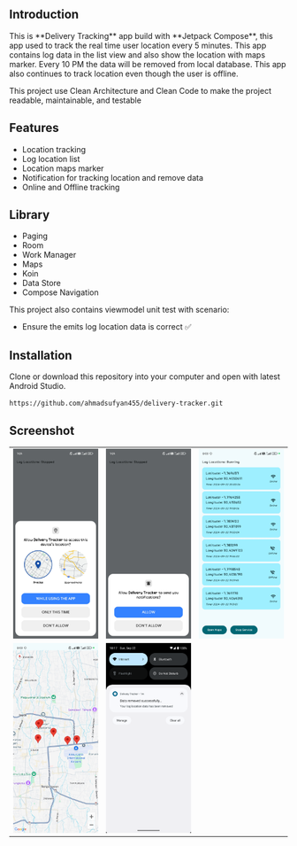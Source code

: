 ## Introduction
<p>This is **Delivery Tracking** app build with **Jetpack Compose**, this app used to track the real time user location every 5 minutes.
This app contains log data in the list view and also show the location with maps marker. Every 10 PM the data will be removed from local database.
This app also continues to track location even though the user is offline.</p>

<p>This project use Clean Architecture and Clean Code to make the project readable, maintainable, and testable</p>

## Features
* Location tracking
* Log location list
* Location maps marker
* Notification for tracking location and remove data
* Online and Offline tracking

## Library
* Paging
* Room
* Work Manager
* Maps
* Koin
* Data Store
* Compose Navigation

This project also contains viewmodel unit test with scenario:
* Ensure the emits log location data is correct ✅

## Installation
Clone or download this repository into your computer and open with latest Android Studio.
```
https://github.com/ahmadsufyan455/delivery-tracker.git
```

## Screenshot

<table>
    <tr>
        <td><img src="https://github.com/ahmadsufyan455/delivery-tracker/blob/main/screenshot/location-permission.jpg" alt="delivery tracking" border="0" /></td>
        <td><img src="https://github.com/ahmadsufyan455/delivery-tracker/blob/main/screenshot/notif-permission.jpg" alt="delivery tracking" border="0" /></td>
        <td><img src="https://github.com/ahmadsufyan455/delivery-tracker/blob/main/screenshot/log-data.jpg" alt="delivery tracking" border="0" /></td>
    </tr>
    <tr>
        <td><img src="https://github.com/ahmadsufyan455/delivery-tracker/blob/main/screenshot/marker-data.jpg" alt="delivery tracking" border="0" /></td>
        <td><img src="https://github.com/ahmadsufyan455/delivery-tracker/blob/main/screenshot/remove-notif.png" alt="delivery tracking" border="0" /></td>
    </tr>
</table>



